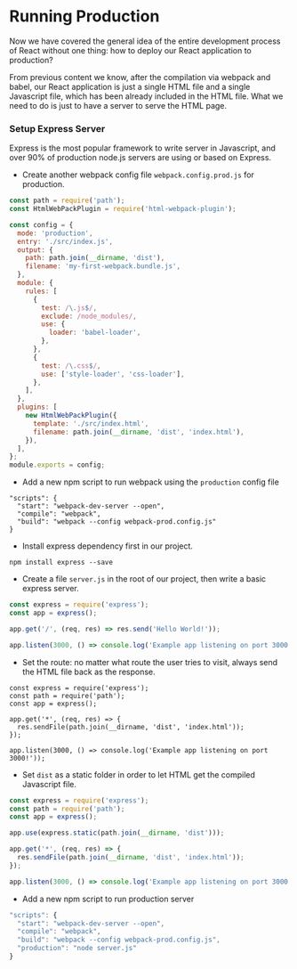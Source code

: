 # Running Production

Now we have covered the general idea of the entire development process of React without one thing: how to deploy our React application to production?

From previous content we know, after the compilation via webpack and babel, our React application is just a single HTML file and a single Javascript file, which has been already included in the HTML file. What we need to do is just to have a server to serve the HTML page.

### Setup Express Server

Express is the most popular framework to write server in Javascript, and over 90% of production node.js servers are using or based on Express.

* Create another webpack config file `webpack.config.prod.js` for production.

```js
const path = require('path');
const HtmlWebPackPlugin = require('html-webpack-plugin');

const config = {
  mode: 'production',
  entry: './src/index.js',
  output: {
    path: path.join(__dirname, 'dist'),
    filename: 'my-first-webpack.bundle.js',
  },
  module: {
    rules: [
      {
        test: /\.js$/,
        exclude: /node_modules/,
        use: {
          loader: 'babel-loader',
        },
      },
      {
        test: /\.css$/,
        use: ['style-loader', 'css-loader'],
      },
    ],
  },
  plugins: [
    new HtmlWebPackPlugin({
      template: './src/index.html',
      filename: path.join(__dirname, 'dist', 'index.html'),
    }),
  ],
};
module.exports = config;
```

* Add a new npm script to run webpack using the `production` config file

```
"scripts": {
  "start": "webpack-dev-server --open",
  "compile": "webpack",
  "build": "webpack --config webpack-prod.config.js"
}
```

* Install express dependency first in our project.

```
npm install express --save
```

* Create a file `server.js` in the root of our project, then write a basic express server.

```js
const express = require('express');
const app = express();

app.get('/', (req, res) => res.send('Hello World!'));

app.listen(3000, () => console.log('Example app listening on port 3000!'));
```

* Set the route: no matter what route the user tries to visit, always send the HTML file back as the response.

```
const express = require('express');
const path = require('path');
const app = express();

app.get('*', (req, res) => {
  res.sendFile(path.join(__dirname, 'dist', 'index.html'));
});

app.listen(3000, () => console.log('Example app listening on port 3000!'));
```

* Set `dist` as a static folder in order to let HTML get the compiled Javascript file.

```js
const express = require('express');
const path = require('path');
const app = express();

app.use(express.static(path.join(__dirname, 'dist')));

app.get('*', (req, res) => {
  res.sendFile(path.join(__dirname, 'dist', 'index.html'));
});

app.listen(3000, () => console.log('Example app listening on port 3000!'));
```

* Add a new npm script to run production server

```js
"scripts": {
  "start": "webpack-dev-server --open",
  "compile": "webpack",
  "build": "webpack --config webpack-prod.config.js",
  "production": "node server.js"
}
```
